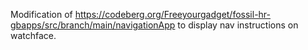 Modification of https://codeberg.org/Freeyourgadget/fossil-hr-gbapps/src/branch/main/navigationApp to display nav instructions on watchface.
